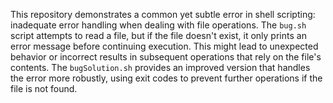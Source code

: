 This repository demonstrates a common yet subtle error in shell scripting: inadequate error handling when dealing with file operations. The `bug.sh` script attempts to read a file, but if the file doesn't exist, it only prints an error message before continuing execution. This might lead to unexpected behavior or incorrect results in subsequent operations that rely on the file's contents. The `bugSolution.sh` provides an improved version that handles the error more robustly, using exit codes to prevent further operations if the file is not found.